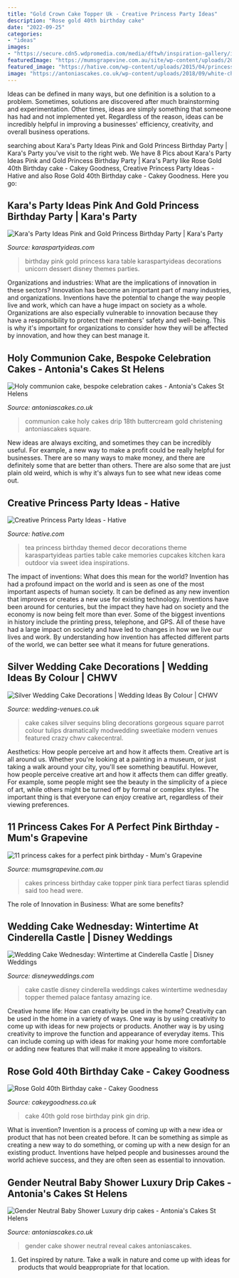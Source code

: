```yaml
---
title: "Gold Crown Cake Topper Uk - Creative Princess Party Ideas"
description: "Rose gold 40th birthday cake"
date: "2022-09-25"
categories:
- "ideas"
images:
- "https://secure.cdn5.wdpromedia.com/media/dftwh/inspiration-gallery/inspirationup/de76c2a594c588e28334941fca2975c0.jpg"
featuredImage: "https://mumsgrapevine.com.au/site/wp-content/uploads/2015/08/PrincessCakes_LaceyJakesCakes.jpg"
featured_image: "https://hative.com/wp-content/uploads/2015/04/princess-party-ideas/23-princess-party-ideas.jpg"
image: "https://antoniascakes.co.uk/wp-content/uploads/2018/09/white-christening-768x1230.png"
---
```



Ideas can be defined in many ways, but one definition is a solution to a problem. Sometimes, solutions are discovered after much brainstorming and experimentation. Other times, ideas are simply something that someone has had and not implemented yet. Regardless of the reason, ideas can be incredibly helpful in improving a businesses' efficiency, creativity, and overall business operations.

	

		
searching about Kara&#039;s Party Ideas Pink and Gold Princess Birthday Party | Kara&#039;s Party you've visit to the right web. We have 8 Pics about Kara&#039;s Party Ideas Pink and Gold Princess Birthday Party | Kara&#039;s Party like Rose Gold 40th Birthday cake - Cakey Goodness, Creative Princess Party Ideas - Hative and also Rose Gold 40th Birthday cake - Cakey Goodness. Here you go:
		
    
## Kara&#039;s Party Ideas Pink And Gold Princess Birthday Party | Kara&#039;s Party

<img loading=lazy src="https://karaspartyideas.com/wp-content/uploads/2017/05/Pink-and-Gold-Princess-Birthday-Party-via-Karas-Party-Ideas-KarasPartyIdeas.com12.jpg" onerror="this.onerror=null;this.src='https://tse2.mm.bing.net/th?id=OIP.UI5c32BTYScT_L7LbyRmNwHaLH&amp;pid=15.1';" alt="Kara&#039;s Party Ideas Pink and Gold Princess Birthday Party | Kara&#039;s Party">

_Source: karaspartyideas.com_

>birthday pink gold princess kara table karaspartyideas decorations unicorn dessert disney themes parties. 

	

Organizations and industries: What are the implications of innovation in these sectors?
Innovation has become an important part of many industries, and organizations. Inventions have the potential to change the way people live and work, which can have a huge impact on society as a whole. Organizations are also especially vulnerable to innovation because they have a responsibility to protect their members' safety and well-being. This is why it's important for organizations to consider how they will be affected by innovation, and how they can best manage it.

    
## Holy Communion Cake, Bespoke Celebration Cakes - Antonia&#039;s Cakes St Helens

<img loading=lazy src="https://antoniascakes.co.uk/wp-content/uploads/2018/09/white-christening-768x1230.png" onerror="this.onerror=null;this.src='https://tse1.mm.bing.net/th?id=OIP.x54MKkkEx5qznLIweGcOtgHaL3&amp;pid=15.1';" alt="Holy communion cake, bespoke celebration cakes - Antonia&#039;s Cakes St Helens">

_Source: antoniascakes.co.uk_

>communion cake holy cakes drip 18th buttercream gold christening antoniascakes square. 

	

New ideas are always exciting, and sometimes they can be incredibly useful. For example, a new way to make a profit could be really helpful for businesses. There are so many ways to make money, and there are definitely some that are better than others. There are also some that are just plain old weird, which is why it's always fun to see what new ideas come out.

    
## Creative Princess Party Ideas - Hative

<img loading=lazy src="https://hative.com/wp-content/uploads/2015/04/princess-party-ideas/23-princess-party-ideas.jpg" onerror="this.onerror=null;this.src='https://tse2.mm.bing.net/th?id=OIP.e-YTVKpmLEwo7aGpWW_fKwHaLH&amp;pid=15.1';" alt="Creative Princess Party Ideas - Hative">

_Source: hative.com_

>tea princess birthday themed decor decorations theme karaspartyideas parties table cake memories cupcakes kitchen kara outdoor via sweet idea inspirations. 

	

The impact of inventions: What does this mean for the world?
Invention has had a profound impact on the world and is seen as one of the most important aspects of human society. It can be defined as any new invention that improves or creates a new use for existing technology. Inventions have been around for centuries, but the impact they have had on society and the economy is now being felt more than ever. Some of the biggest inventions in history include the printing press, telephone, and GPS. All of these have had a large impact on society and have led to changes in how we live our lives and work. By understanding how invention has affected different parts of the world, we can better see what it means for future generations.

    
## Silver Wedding Cake Decorations | Wedding Ideas By Colour | CHWV

<img loading=lazy src="https://www.wedding-venues.co.uk/sites/default/files/Silver-wedding-cake-decorations-Unusual_SweetlakeCakes.jpg" onerror="this.onerror=null;this.src='https://tse4.mm.bing.net/th?id=OIP.YRodPR-UFAfrheFZctmmmAHaMp&amp;pid=15.1';" alt="Silver Wedding Cake Decorations | Wedding Ideas By Colour | CHWV">

_Source: wedding-venues.co.uk_

>cake cakes silver sequins bling decorations gorgeous square parrot colour tulips dramatically modwedding sweetlake modern venues featured crazy chwv cakecentral. 

	

Aesthetics: How people perceive art and how it affects them.
Creative art is all around us. Whether you're looking at a painting in a museum, or just taking a walk around your city, you'll see something beautiful. However, how people perceive creative art and how it affects them can differ greatly. For example, some people might see the beauty in the simplicity of a piece of art, while others might be turned off by formal or complex styles. The important thing is that everyone can enjoy creative art, regardless of their viewing preferences.

    
## 11 Princess Cakes For A Perfect Pink Birthday - Mum&#039;s Grapevine

<img loading=lazy src="https://mumsgrapevine.com.au/site/wp-content/uploads/2015/08/PrincessCakes_LaceyJakesCakes.jpg" onerror="this.onerror=null;this.src='https://tse1.mm.bing.net/th?id=OIP.TItq5yEdv94ZZ9mdaDqj2QHaKq&amp;pid=15.1';" alt="11 princess cakes for a perfect pink birthday - Mum&#039;s Grapevine">

_Source: mumsgrapevine.com.au_

>cakes princess birthday cake topper pink tiara perfect tiaras splendid said too head were. 

	

The role of Innovation in Business: What are some benefits?
 

    
## Wedding Cake Wednesday: Wintertime At Cinderella Castle | Disney Weddings

<img loading=lazy src="https://secure.cdn5.wdpromedia.com/media/dftwh/inspiration-gallery/inspirationup/de76c2a594c588e28334941fca2975c0.jpg" onerror="this.onerror=null;this.src='https://tse4.mm.bing.net/th?id=OIP.h5jk-WUZZZhmImF9LaR1wwHaHa&amp;pid=15.1';" alt="Wedding Cake Wednesday: Wintertime at Cinderella Castle | Disney Weddings">

_Source: disneyweddings.com_

>cake castle disney cinderella weddings cakes wintertime wednesday topper themed palace fantasy amazing ice. 

	

Creative home life: How can creativity be used in the home?
Creativity can be used in the home in a variety of ways. One way is by using creativity to come up with ideas for new projects or products. Another way is by using creativity to improve the function and appearance of everyday items. This can include coming up with ideas for making your home more comfortable or adding new features that will make it more appealing to visitors.

    
## Rose Gold 40th Birthday Cake - Cakey Goodness

<img loading=lazy src="http://www.cakeygoodness.co.uk/wp-content/uploads/2020/12/40th-rose-gold-drip-cake-2.jpg" onerror="this.onerror=null;this.src='https://tse4.mm.bing.net/th?id=OIP.eNzmSImGilAemxZavpze6QHaLA&amp;pid=15.1';" alt="Rose Gold 40th Birthday cake - Cakey Goodness">

_Source: cakeygoodness.co.uk_

>cake 40th gold rose birthday pink gin drip. 

	

What is invention?
Invention is a process of coming up with a new idea or product that has not been created before. It can be something as simple as creating a new way to do something, or coming up with a new design for an existing product. Inventions have helped people and businesses around the world achieve success, and they are often seen as essential to innovation.

    
## Gender Neutral Baby Shower Luxury Drip Cakes - Antonia&#039;s Cakes St Helens

<img loading=lazy src="https://antoniascakes.co.uk/wp-content/uploads/2018/08/gender-reveal-cake-615x985.jpg" onerror="this.onerror=null;this.src='https://tse1.mm.bing.net/th?id=OIP.sR2NBRSWtxdqMYCORsvuRwHaL3&amp;pid=15.1';" alt="Gender Neutral Baby Shower Luxury drip cakes - Antonia&#039;s Cakes St Helens">

_Source: antoniascakes.co.uk_

>gender cake shower neutral reveal cakes antoniascakes. 

	

1. Get inspired by nature. Take a walk in nature and come up with ideas for products that would beappropriate for that location.

